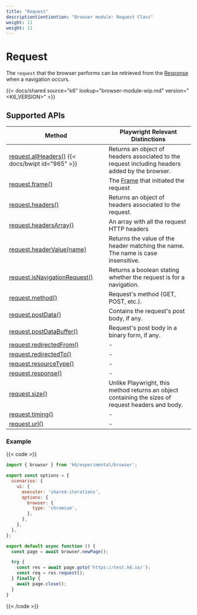 ```yaml
---
title: "Request"
descriptiontiontiontion: "Browser module: Request Class"
weight: 11
weight: 11
---
```


# Request

The `request` that the browser performs can be retrieved from the [Response](https://grafana.com/docs/k6/<K6_VERSION>/javascript-api/k6-experimental/browser/response) when a navigation occurs.

{{< docs/shared source="k6" lookup="browser-module-wip.md" version="<K6_VERSION>" >}}

## Supported APIs

| Method                                                                                                                                                 | Playwright Relevant Distinctions                                                                                               |
| ------------------------------------------------------------------------------------------------------------------------------------------------------ | ------------------------------------------------------------------------------------------------------------------------------ |
| [request.allHeaders()](https://grafana.com/docs/k6/<K6_VERSION>/javascript-api/k6-experimental/browser/request/allheaders) {{< docs/bwipt id="965" >}} | Returns an object of headers associated to the request including headers added by the browser.                                 |
| [request.frame()](https://grafana.com/docs/k6/<K6_VERSION>/javascript-api/k6-experimental/browser/request/frame)                                       | The [Frame](https://grafana.com/docs/k6/<K6_VERSION>/javascript-api/k6-experimental/browser/frame/) that initiated the request |
| [request.headers()](https://grafana.com/docs/k6/<K6_VERSION>/javascript-api/k6-experimental/browser/request/headers)                                   | Returns an object of headers associated to the request.                                                                        |
| [request.headersArray()](https://grafana.com/docs/k6/<K6_VERSION>/javascript-api/k6-experimental/browser/request/headersarray)                         | An array with all the request HTTP headers                                                                                     |
| [request.headerValue(name)](https://grafana.com/docs/k6/<K6_VERSION>/javascript-api/k6-experimental/browser/request/headervalue)                       | Returns the value of the header matching the name. The name is case insensitive.                                               |
| [request.isNavigationRequest()](https://grafana.com/docs/k6/<K6_VERSION>/javascript-api/k6-experimental/browser/request/isnavigationrequest)           | Returns a boolean stating whether the request is for a navigation.                                                             |
| [request.method()](https://grafana.com/docs/k6/<K6_VERSION>/javascript-api/k6-experimental/browser/request/method)                                     | Request's method (GET, POST, etc.).                                                                                            |
| [request.postData()](https://grafana.com/docs/k6/<K6_VERSION>/javascript-api/k6-experimental/browser/request/postdata)                                 | Contains the request's post body, if any.                                                                                      |
| [request.postDataBuffer()](https://grafana.com/docs/k6/<K6_VERSION>/javascript-api/k6-experimental/browser/request/postdatabuffer)                     | Request's post body in a binary form, if any.                                                                                  |
| <a href="https://playwright.dev/docs/api/class-request#request-redirected-from" target="_blank" >request.redirectedFrom()</a>                          | -                                                                                                                              |
| <a href="https://playwright.dev/docs/api/class-request#request-redirected-to" target="_blank" >request.redirectedTo()</a>                              | -                                                                                                                              |
| <a href="https://playwright.dev/docs/api/class-request#request-resource-type" target="_blank" >request.resourceType()</a>                              | -                                                                                                                              |
| <a href="https://playwright.dev/docs/api/class-request#request-response" target="_blank" >request.response()</a>                                       | -                                                                                                                              |
| [request.size()](https://grafana.com/docs/k6/<K6_VERSION>/javascript-api/k6-experimental/browser/request/size)                                         | Unlike Playwright, this method returns an object containing the sizes of request headers and body.                             |
| <a href="https://playwright.dev/docs/api/class-request#request-timing" target="_blank" >request.timing()</a>                                           | -                                                                                                                              |
| <a href="https://playwright.dev/docs/api/class-request#request-url" target="_blank" >request.url()</a>                                                 | -                                                                                                                              |

### Example

{{< code >}}

```javascript
import { browser } from 'k6/experimental/browser';

export const options = {
  scenarios: {
    ui: {
      executor: 'shared-iterations',
      options: {
        browser: {
          type: 'chromium',
        },
      },
    },
  },
};

export default async function () {
  const page = await browser.newPage();

  try {
    const res = await page.goto('https://test.k6.io/');
    const req = res.request();
  } finally {
    await page.close();
  }
}
```

{{< /code >}}
